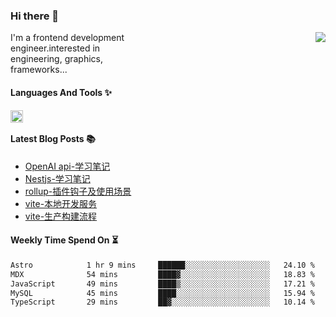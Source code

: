 <!--
**zhaohuanyuu/zhaohuanyuu** is a ✨ _special_ ✨ repository because its `README.md` (this file) appears on your GitHub profile.
-->

### Hi there 👋

<picture>
  <source media="(prefers-color-scheme: dark)" srcset="https://github-readme-stats.vercel.app/api?username=zhaohuanyuu&count_private=true&show_icons=true&theme=city_lights&hide_title=true">
  <img align="right" src="https://github-readme-stats.vercel.app/api?username=zhaohuanyuu&count_private=true&show_icons=true&hide_title=true">
</picture>

<p align="left" style="width:40%">I'm a frontend development engineer.interested in engineering, graphics, frameworks...</p>

#### Languages And Tools ✨

<img align="left" height="20" src="https://skillicons.dev/icons?i=js,ts,nodejs,rust,react,vue,svelte,gatsby,graphql,nestjs" />

</br>

#### Latest Blog Posts 📚
<!-- BLOG-POST-LIST:START -->
- [OpenAI api-学习笔记](https://auu.zone/post/openai-note)
- [Nestjs-学习笔记](https://auu.zone/post/nest-basic)
- [rollup-插件钩子及使用场景](https://auu.zone/post/rollup-plugin)
- [vite-本地开发服务](https://auu.zone/post/vite-server)
- [vite-生产构建流程](https://auu.zone/post/vite-build)
<!-- BLOG-POST-LIST:END -->

#### Weekly Time Spend On ⏳
<!--START_SECTION:waka-->

```txt
Astro            1 hr 9 mins     ██████░░░░░░░░░░░░░░░░░░░   24.10 %
MDX              54 mins         ████▓░░░░░░░░░░░░░░░░░░░░   18.83 %
JavaScript       49 mins         ████▒░░░░░░░░░░░░░░░░░░░░   17.21 %
MySQL            45 mins         ████░░░░░░░░░░░░░░░░░░░░░   15.94 %
TypeScript       29 mins         ██▓░░░░░░░░░░░░░░░░░░░░░░   10.14 %
```

<!--END_SECTION:waka-->
